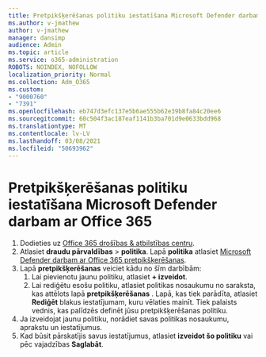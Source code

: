 ```yaml
---
title: Pretpikšķerēšanas politiku iestatīšana Microsoft Defender darbam ar Office 365
ms.author: v-jmathew
author: v-jmathew
manager: dansimp
audience: Admin
ms.topic: article
ms.service: o365-administration
ROBOTS: NOINDEX, NOFOLLOW
localization_priority: Normal
ms.collection: Adm_O365
ms.custom:
- "9000760"
- "7391"
ms.openlocfilehash: eb747d3efc137e5b6ae555b62e39b8fa84c20ee6
ms.sourcegitcommit: 60c504f3ac187eaf1141b3ba701d9e0633bdd968
ms.translationtype: MT
ms.contentlocale: lv-LV
ms.lasthandoff: 03/08/2021
ms.locfileid: "50693962"
---
```

# <a name="set-up-anti-phishing-policies-in-microsoft-defender-for-office-365"></a>Pretpikšķerēšanas politiku iestatīšana Microsoft Defender darbam ar Office 365

1. Dodieties uz [Office 365 drošības & atbilstības centru](https://go.microsoft.com/fwlink/p/?linkid=2077143).
2. Atlasiet **draudu pārvaldības**  >  **politika**. Lapā **politika** atlasiet [Microsoft Defender darbam ar Office 365 pretpikšķerēšanas](https://go.microsoft.com/fwlink/?linkid=2101369).
3. Lapā **pretpikšķerēšanas** veiciet kādu no šīm darbībām:
    1. Lai pievienotu jaunu politiku, atlasiet **+ izveidot**.
    1. Lai rediģētu esošu politiku, atlasiet politikas nosaukumu no saraksta, kas attēlots lapā **pretpikšķerēšanas** . Lapā, kas tiek parādīta, atlasiet **Rediģēt** blakus iestatījumam, kuru vēlaties mainīt. Tiek palaists vednis, kas palīdzēs definēt jūsu pretpikšķerēšanas politiku.
4. Ja izveidojat jaunu politiku, norādiet savas politikas nosaukumu, aprakstu un iestatījumus.
5. Kad būsit pārskatījis savus iestatījumus, atlasiet **izveidot šo politiku** vai pēc vajadzības **Saglabāt**.
